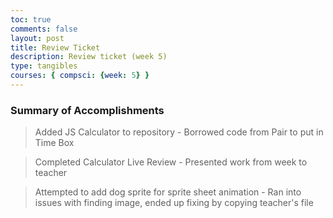 ```yaml
---
toc: true
comments: false
layout: post
title: Review Ticket
description: Review ticket (week 5)
type: tangibles
courses: { compsci: {week: 5} }
---
```



### Summary of Accomplishments

> Added JS Calculator to repository
    - Borrowed code from Pair to put in Time Box

> Completed Calculator Live Review
    - Presented work from week to teacher
    
> Attempted to add dog sprite for sprite sheet animation
    - Ran into issues with finding image, ended up fixing by copying teacher's file